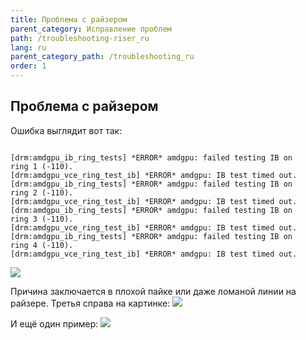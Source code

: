 ```yaml
---
title: Проблема с райзером
parent_category: Исправление проблем
path: /troubleshooting-riser_ru
lang: ru
parent_category_path: /troubleshooting_ru
order: 1
---
```


## Проблема с райзером
Ошибка выглядит вот так:

<pre><code>
[drm:amdgpu_ib_ring_tests] *ERROR* amdgpu: failed testing IB on
ring 1 (-110).
[drm:amdgpu_vce_ring_test_ib] *ERROR* amdgpu: IB test timed out.
[drm:amdgpu_ib_ring_tests] *ERROR* amdgpu: failed testing IB on
ring 2 (-110).
[drm:amdgpu_vce_ring_test_ib] *ERROR* amdgpu: IB test timed out.
[drm:amdgpu_ib_ring_tests] *ERROR* amdgpu: failed testing IB on
ring 3 (-110).
[drm:amdgpu_vce_ring_test_ib] *ERROR* amdgpu: IB test timed out.
[drm:amdgpu_ib_ring_tests] *ERROR* amdgpu: failed testing IB on
ring 4 (-110).
[drm:amdgpu_vce_ring_test_ib] *ERROR* amdgpu: IB test timed out.
</code></pre>

<img src="http://forum.hiveos.farm/uploads/editor/y5/99qk8b6zmgd3.jpg">

Причина заключается в плохой пайке или даже ломаной линии на райзере. Третья справа на картинке:
<img src="http://forum.hiveos.farm/uploads/editor/2e/ri4qyuscvule.jpg">

И ещё один пример:
<img src="http://forum.hiveos.farm/uploads/editor/z4/5iou6v3fha84.jpg">
